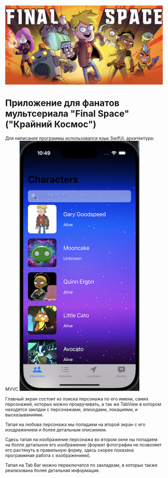 ![7](https://github.com/Popovich2005/FinalSpaceApp/blob/main/ScreenShots/7.png)

# Приложение для фанатов мультсериала "Final Space" ("Крайний Космос")

Для написания программы использовался язык SwifUI, архитектура: MVVC
![1](https://github.com/Popovich2005/FinalSpaceApp/blob/main/ScreenShots/1.png)

Главный экран состоит из поиска персонажа по его имени, самих персонажей, которых можно прокручивать, а так же TabView в котором находятся заклдки с персонажами, эпизодами, локациями, и высказываниями.


Тапая на любова персонажа мы попадаем на второй экран с его изодражением и более детальным описанием.


Сдесь тапая на изображение персонажа во втором окне ны попадаем на болле детальное его изображение (формат фотографии не позволяет его растянуть в правильную форму, здесь скорее показана программная работа с изображением).



Тапая на Tab Bar можно переключатся по закладкам, в которых также реализована более детальная информация.
